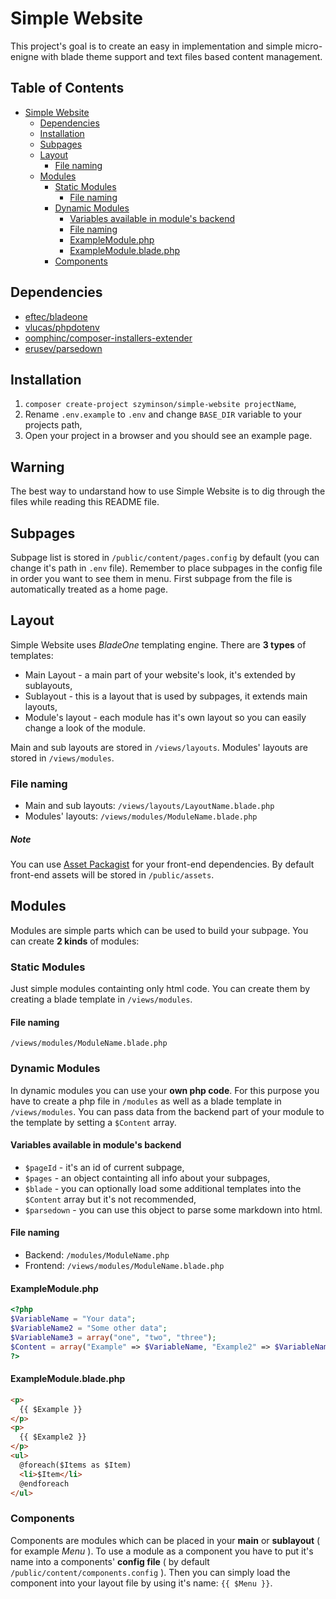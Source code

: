 # Simple Website
This project's goal is to create an easy in implementation and simple micro-enigne with blade theme support and text files based content management. 
## Table of Contents <!-- omit in toc -->
- [Simple Website](#simple-website)
	- [Dependencies](#dependencies)
	- [Installation](#installation)
	- [Subpages](#subpages)
	- [Layout](#layout)
		- [File naming](#file-naming)
	- [Modules](#modules)
		- [Static Modules](#static-modules)
			- [File naming](#file-naming-1)
		- [Dynamic Modules](#dynamic-modules)
			- [Variables available in module's backend](#variables-available-in-modules-backend)
			- [File naming](#file-naming-2)
			- [ExampleModule.php](#examplemodulephp)
			- [ExampleModule.blade.php](#examplemodulebladephp)
		- [Components](#components)


## Dependencies
- [eftec/bladeone](https://github.com/EFTEC/BladeOne)
- [vlucas/phpdotenv](https://github.com/vlucas/phpdotenv)
- [oomphinc/composer-installers-extender](https://github.com/oomphinc/composer-installers-extender)
- [erusev/parsedown](https://github.com/erusev/parsedown)


## Installation
1. `composer create-project szyminson/simple-website projectName`,
2. Rename `.env.example` to `.env` and change `BASE_DIR` variable to your projects path,
3. Open your project in a browser and you should see an example page.

## Warning  <!-- omit in toc -->
The best way to undarstand how to use Simple Website is to dig through the files while reading this README file.

## Subpages
Subpage list is stored in `/public/content/pages.config` by default (you can change it's path in `.env` file). Remember to place subpages in the config file in order you want to see them in menu. First subpage from the file is automatically treated as a home page.


## Layout
Simple Website uses *BladeOne* templating engine. There are **3 types** of templates:
- Main Layout - a main part of your website's look, it's extended by sublayouts,
- Sublayout - this is a layout that is used by subpages, it extends main layouts,
- Module's layout - each module has it's own layout so you can easily change a look of the module.

Main and sub layouts are stored in `/views/layouts`. Modules' layouts are stored in `/views/modules`.
### File naming
- Main and sub layouts: `/views/layouts/LayoutName.blade.php`
- Modules' layouts: `/views/modules/ModuleName.blade.php`

##### Note <!-- omit in toc -->
You can use [Asset Packagist](https://asset-packagist.org/) for your front-end dependencies. By default front-end assets will be stored in `/public/assets`.

## Modules
Modules are simple parts which can be used to build your subpage. You can create **2 kinds** of modules:
### Static Modules
Just simple modules containting only html code. You can create them by creating a blade template in `/views/modules`.
#### File naming
`/views/modules/ModuleName.blade.php`
### Dynamic Modules 
In dynamic modules you can use your **own php code**. For this purpose you have to create a php file in `/modules` as well as a blade template in `/views/modules`. You can pass data from the backend part of your module to the template by setting a `$Content` array.
#### Variables available in module's backend
- `$pageId` - it's an id of current subpage,
- `$pages` - an object containting all info about your subpages,
- `$blade` - you can optionally load some additional templates into the `$Content` array but it's not recommended,
- `$parsedown` - you can use this object to parse some markdown into html.
#### File naming
- Backend: `/modules/ModuleName.php`
- Frontend: `/views/modules/ModuleName.blade.php`
#### ExampleModule.php
```php
<?php
$VariableName = "Your data";
$VariableName2 = "Some other data";
$VariableName3 = array("one", "two", "three");
$Content = array("Example" => $VariableName, "Example2" => $VariableName2, "Items" => $VariableName3);
?>
```
#### ExampleModule.blade.php
```html
<p>
  {{ $Example }}
</p>
<p>
  {{ $Example2 }}
</p>
<ul>
  @foreach($Items as $Item)
  <li>$Item</li>
  @endforeach
</ul>
```
### Components
Components are modules which can be placed in your **main** or **sublayout** ( for example *Menu* ). To use a module as a component you have to put it's name into a components' **config file** ( by default `/public/content/components.config` ). Then you can simply load the component into your layout file by using it's name: ` {{ $Menu }} `. 





